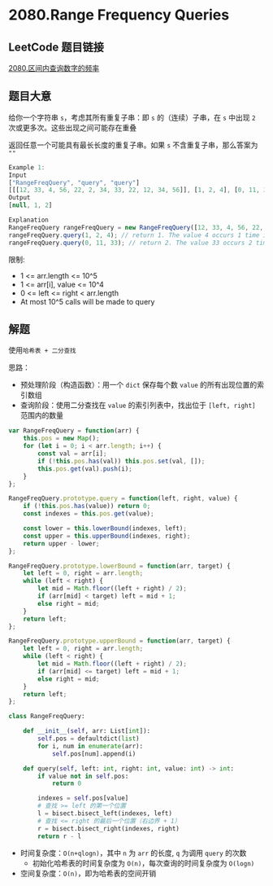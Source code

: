 # 2080.Range Frequency Queries

## LeetCode 题目链接

[2080.区间内查询数字的频率](https://leetcode.cn/problems/range-frequency-queries/)

## 题目大意

给你一个字符串 `s`，考虑其所有重复子串：即 `s` 的（连续）子串，在 `s` 中出现 `2` 次或更多次。这些出现之间可能存在重叠

返回任意一个可能具有最长长度的重复子串。如果 `s` 不含重复子串，那么答案为 `""` 

```js
Example 1:
Input
["RangeFreqQuery", "query", "query"]
[[[12, 33, 4, 56, 22, 2, 34, 33, 22, 12, 34, 56]], [1, 2, 4], [0, 11, 33]]
Output
[null, 1, 2]

Explanation
RangeFreqQuery rangeFreqQuery = new RangeFreqQuery([12, 33, 4, 56, 22, 2, 34, 33, 22, 12, 34, 56]);
rangeFreqQuery.query(1, 2, 4); // return 1. The value 4 occurs 1 time in the subarray [33, 4]
rangeFreqQuery.query(0, 11, 33); // return 2. The value 33 occurs 2 times in the whole array.
```

限制:
- 1 <= arr.length <= 10^5
- 1 <= arr[i], value <= 10^4
- 0 <= left <= right < arr.length
- At most 10^5 calls will be made to query

## 解题

使用`哈希表 + 二分查找`

思路：
- 预处理阶段（构造函数）：用一个 `dict` 保存每个数 `value` 的所有出现位置的索引数组
- 查询阶段：使用二分查找在 `value` 的索引列表中，找出位于 `[left, right]` 范围内的数量

```js
var RangeFreqQuery = function(arr) {
    this.pos = new Map();
    for (let i = 0; i < arr.length; i++) {
        const val = arr[i];
        if (!this.pos.has(val)) this.pos.set(val, []);
        this.pos.get(val).push(i);
    }
};

RangeFreqQuery.prototype.query = function(left, right, value) {
    if (!this.pos.has(value)) return 0;
    const indexes = this.pos.get(value);

    const lower = this.lowerBound(indexes, left);
    const upper = this.upperBound(indexes, right);
    return upper - lower;
};

RangeFreqQuery.prototype.lowerBound = function(arr, target) {
    let left = 0, right = arr.length;
    while (left < right) {
        let mid = Math.floor((left + right) / 2);
        if (arr[mid] < target) left = mid + 1;
        else right = mid;
    }
    return left;
};

RangeFreqQuery.prototype.upperBound = function(arr, target) {
    let left = 0, right = arr.length;
    while (left < right) {
        let mid = Math.floor((left + right) / 2);
        if (arr[mid] <= target) left = mid + 1;
        else right = mid;
    }
    return left;
};
```
```python
class RangeFreqQuery:

    def __init__(self, arr: List[int]):
        self.pos = defaultdict(list)
        for i, num in enumerate(arr):
            self.pos[num].append(i)

    def query(self, left: int, right: int, value: int) -> int:
        if value not in self.pos:
            return 0

        indexes = self.pos[value]
        # 查找 >= left 的第一个位置
        l = bisect.bisect_left(indexes, left)
        # 查找 <= right 的最后一个位置（右边界 + 1）
        r = bisect.bisect_right(indexes, right)
        return r - l
```

- 时间复杂度：`O(n+qlogn)`，其中 `n` 为 `arr` 的长度, `q` 为调用 `query` 的次数
  - 初始化哈希表的时间复杂度为 `O(n)`，每次查询的时间复杂度为 `O(logn)`
- 空间复杂度：`O(n)`，即为哈希表的空间开销